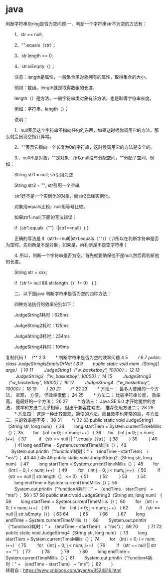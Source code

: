# java
判断字符串String是否为空问题
一、判断一个字符串str不为空的方法有：

　　1、str == null;

　　2、"".equals（str）；

　　3、str.length <= 0;

　　4、str.isEmpty（）；

　　注意：length是属性，一般集合类对象拥有的属性，取得集合的大小。

　　例如：数组。length就是取得数组的长度。

　　length（）是方法，一般字符串类对象有该方法，也是取得字符串长度。

　　例如：字符串。length（）；

　　说明：

　　1、null表示这个字符串不指向任何的东西，如果这时候你调用它的方法，那么就会出现空指针异常。

　　2、""表示它指向一个长度为0的字符串，这时候调用它的方法是安全的。

　　3.、null不是对象，""是对象，所以null没有分配空间，""分配了空间，例如：

　　String str1 = null; str引用为空

　　String str2 = ""; str引用一个空串

　　str1还不是一个实例化的对象，而str2已经实例化。

　　对象用equals比较，null用等号比较。

　　如果str1=null;下面的写法错误：

　　if（str1.equals（""）||str1==null）{ }

　　正确的写法是 if（str1==null||str1.equals（""））{ //所以在判断字符串是否为空时，先判断是不是对象，如果是，再判断是不是空字符串 }

　　4. 所以，判断一个字符串是否为空，首先就要确保他不是null,然后再判断他的长度。

　　String str = xxx;

　　if（str != null && str.length（） != 0） { }

　　二、以下是java 判断字符串是否为空的四种方法：

　　四种方法执行的效率分别如下：

　　JudgeString1耗时：625ms

　　JudgeString2耗时：125ms

　　JudgeString3耗时：234ms

　　JudgeString4耗时：109ms

复制代码
 1 　/**
 2 
 3 　　* 判断字符串是否为空的效率问题
 4 
 5 　　*/
 6 
 7 public class JudgeStringIsEmptyOrNot {
 8 
 9 　　public static void main（String[] args） {
10 
11 　　    JudgeString1（"w_basketboy", 10000）；
12 
13 　　    JudgeString2（"w_basketboy", 10000）；
14 
15 　　    JudgeString3（"w_basketboy", 10000）；
16 
17 　　    JudgeString4（"w_basketboy", 10000）；
18 
19 　　}
20 
21 　　/**
22 
23 　　* 方法一： 最多人使用的一个方法， 直观， 方便， 但效率很低；
24 
25 　　* 方法二： 比较字符串长度， 效率高， 是最好的一个方法；
26 
27 　　* 方法三： Java SE 6.0 才开始提供的方法， 效率和方法二几乎相等， 但出于兼容性考虑， 推荐使用方法二；
28 
29 　　* 方法四： 这是一种比较直观，简便的方法，而且效率也非常的高，与方法二、三的效率差不多；
30 
31 　　*/
32 
33 public static void JudgeString1（String str, long num） {
34 　　long startTiem = System.currentTimeMillis（）；
35 　　for （int i = 0; i < num; i++） {
36 　        for （int j = 0; j < num; j++） {
37 　    　    if （str == null || "".equals（str）） {
38 　　        }
39 　　    }
40 　　}
41     long endTime = System.currentTimeMillis（）；
42 　 System.out.println（"function1耗时：" + （endTime - startTiem） + "ms"）；
43 
44 }
45 
46 public static void JudgeString2（String str, long num） {
47 　　long startTiem = System.currentTimeMillis（）；
48 　　for （int i = 0; i < num; i++） {
49 　    　for （int j = 0; j < num; j++） {
50 　　        if （str == null || str.length（） <= 0） {
51 　　        }
52 　　    }
53 　　}
54 　　long endTime = System.currentTimeMillis（）；
55 　　System.out.println（"function4耗时：" + （endTime - startTiem） + "ms"）；
56 }
57 
58 public static void JudgeString3（String str, long num） {
59 　　long startTiem = System.currentTimeMillis（）；
60 　　for （int i = 0; i < num; i++） {
61 　　    for （int j = 0; j < num; j++） {
62 　　        if （str == null || str.isEmpty（）） {
63 
64 　　        }
65 　　    }
66 　　}
67 　　long endTime = System.currentTimeMillis（）；
68 　　System.out.println（"function3耗时：" + （endTime - startTiem） + "ms"）；
69 
70 　　}
71 
72 public static void JudgeString4（String str, long num） {
73 　　long startTiem = System.currentTimeMillis（）；
74 　　for （int i = 0; i < num; i++） {
75 　　    for （int j = 0; j < num; j++） {
76 　　        if （str == null || str == ""） {
77 　　        }
78 　　    }
79 　　}
80 　　long endTime = System.currentTimeMillis（）；
81 　　System.out.println（"function4耗时：" + （endTime - startTiem） + "ms"）；
82 　　}      
转载自：https://www.cnblogs.com/ayan/p/3524816.html
